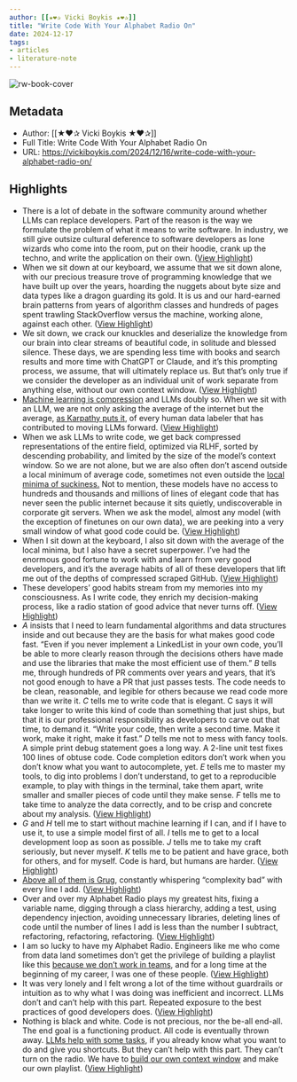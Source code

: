 ```yaml
---
author: [[★❤✰ Vicki Boykis ★❤✰]]
title: "Write Code With Your Alphabet Radio On"
date: 2024-12-17
tags: 
- articles
- literature-note
---
```

![rw-book-cover](https://vickiboykis.com/images/logo.png)

## Metadata
- Author: [[★❤✰ Vicki Boykis ★❤✰]]
- Full Title: Write Code With Your Alphabet Radio On
- URL: https://vickiboykis.com/2024/12/16/write-code-with-your-alphabet-radio-on/

## Highlights
- There is a lot of debate in the software community around whether LLMs can replace developers. Part of the reason is the way we formulate the problem of what it means to write software. In industry, we still give outsize cultural deference to software developers as lone wizards who come into the room, put on their hoodie, crank up the techno, and write the application on their own. ([View Highlight](https://read.readwise.io/read/01jfacxjsabwavqgsnk9pn5ggm))
- When we sit down at our keyboard, we assume that we sit down alone, with our precious treasure trove of programming knowledge that we have built up over the years, hoarding the nuggets about byte size and data types like a dragon guarding its gold. It is us and our hard-earned brain patterns from years of algorithm classes and hundreds of pages spent trawling StackOverflow versus the machine, working alone, against each other. ([View Highlight](https://read.readwise.io/read/01jfacxmbn0pjjhne42s7fvrdx))
- We sit down, we crack our knuckles and deserialize the knowledge from our brain into clear streams of beautiful code, in solitude and blessed silence. These days, we are spending less time with books and search results and more time with ChatGPT or Claude, and it’s this prompting process, we assume, that will ultimately replace us. But that’s only true if we consider the developer as an individual unit of work separate from anything else, without our own context window. ([View Highlight](https://read.readwise.io/read/01jfacxn8d7p684cj3yt3dpm2h))
- [Machine learning is compression](https://vickiboykis.com/2024/01/15/whats-new-with-ml-in-production/) and LLMs doubly so. When we sit with an LLM, we are not only asking the average of the internet but the average, [as Karpathy puts it](https://x.com/karpathy/status/1862565643436138619), of every human data labeler that has contributed to moving LLMs forward. ([View Highlight](https://read.readwise.io/read/01jfacxpf1wm9zxkjvmae9egmh))
- When we ask LLMs to write code, we get back compressed representations of the entire field, optimized via RLHF, sorted by descending probability, and limited by the size of the model’s context window. So we are not alone, but we are also often don’t ascend outside a local minimum of average code, sometimes not even outside the [local minima of suckiness.](https://vickiboykis.com/2021/08/05/the-local-minima-of-suckiness/) Not to mention, these models have no access to hundreds and thousands and millions of lines of elegant code that has never seen the public internet because it sits quietly, undiscoverable in corporate git servers. When we ask the model, almost any model (with the exception of finetunes on our own data), we are peeking into a very small window of what good code could be. ([View Highlight](https://read.readwise.io/read/01jfacxq87hhwxz5x2kycmgedh))
- When I sit down at the keyboard, I also sit down with the average of the local minima, but I also have a secret superpower. I’ve had the enormous good fortune to work with and learn from very good developers, and it’s the average habits of all of these developers that lift me out of the depths of compressed scraped GitHub. ([View Highlight](https://read.readwise.io/read/01jfacxr995c36723chpbce2tp))
- These developers’ good habits stream from my memories into my consciousness. As I write code, they enrich my decision-making process, like a radio station of good advice that never turns off. ([View Highlight](https://read.readwise.io/read/01jfacxs1q3dpgwkr9c08nm2y6))
- *A* insists that I need to learn fundamental algorithms and data structures inside and out because they are the basis for what makes good code fast. “Even if you never implement a LinkedList in your own code, you’ll be able to more clearly reason through the decisions others have made and use the libraries that make the most efficient use of them.”
  *B* tells me, through hundreds of PR comments over years and years, that it’s not good enough to have a PR that just passes tests. The code needs to be clean, reasonable, and legible for others because we read code more than we write it.
  *C* tells me to write code that is elegant. C says it will take longer to write this kind of code than something that just ships, but that it is our professional responsibility as developers to carve out that time, to demand it. “Write your code, then write a second time. Make it work, make it right, make it fast.”
  *D* tells me not to mess with fancy tools. A simple print debug statement goes a long way. A 2-line unit test fixes 100 lines of obtuse code. Code completion editors don’t work when you don’t know what you want to autocomplete, yet.
  *E* tells me to master my tools, to dig into problems I don’t understand, to get to a reproducible example, to play with things in the terminal, take them apart, write smaller and smaller pieces of code until they make sense.
  *F* tells me to take time to analyze the data correctly, and to be crisp and concrete about my analysis. ([View Highlight](https://read.readwise.io/read/01jfacyb2s7k1x4zbs00enn0yh))
- *G* and *H* tell me to start without machine learning if I can, and if I have to use it, to use a simple model first of all.
  *I* tells me to get to a local development loop as soon as possible.
  *J* tells me to take my craft seriously, but never myself.
  *K* tells me to be patient and have grace, both for others, and for myself. Code is hard, but humans are harder. ([View Highlight](https://read.readwise.io/read/01jfacyfbzqschkg8xnkmvdqw2))
- [Above all of them is Grug](https://grugbrain.dev/), constantly whispering “complexity bad” with every line I add. ([View Highlight](https://read.readwise.io/read/01jfacygprnvpkpjqmqreczk58))
- Over and over my Alphabet Radio plays my greatest hits, fixing a variable name, digging through a class hierarchy, adding a test, using dependency injection, avoiding unnecessary libraries, deleting lines of code until the number of lines I add is less than the number I subtract, refactoring, refactoring, refactoring. ([View Highlight](https://read.readwise.io/read/01jfacyk3mc46c7r1fcjm72a7w))
- I am so lucky to have my Alphabet Radio. Engineers like me who come from data land sometimes don’t get the privilege of building a playlist like this [because we don’t work in teams](https://www.ethanrosenthal.com/2023/01/10/data-scientists-alone/), and for a long time at the beginning of my career, I was one of these people. ([View Highlight](https://read.readwise.io/read/01jfacym6np1rh9z800ma9frae))
- It was very lonely and I felt wrong a lot of the time without guardrails or intuition as to why what I was doing was inefficient and incorrect. LLMs don’t and can’t help with this part. Repeated exposure to the best practices of good developers does. ([View Highlight](https://read.readwise.io/read/01jfacyng9xf15edzn4kkq1363))
- Nothing is black and white. Code is not precious, nor the be-all end-all. The end goal is a functioning product. All code is eventually thrown away. [LLMs help with some tasks](https://vickiboykis.com/2023/02/26/what-should-you-use-chatgpt-for/), if you already know what you want to do and give you shortcuts. But they can’t help with this part. They can’t turn on the radio. We have to [build our own context window](https://vickiboykis.com/2023/09/13/build-and-keep-your-context-window/) and make our own playlist. ([View Highlight](https://read.readwise.io/read/01jfacyq3zscybfdj4pzprdfkz))


